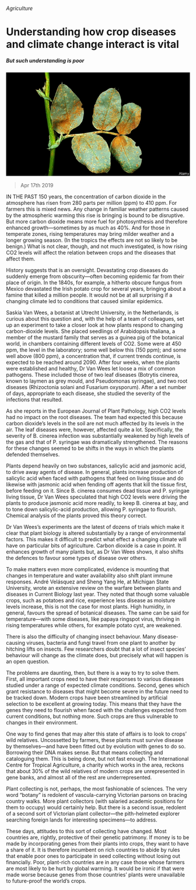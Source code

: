 ###### Agriculture

# Understanding how crop diseases and climate change interact is vital 

##### But such understanding is poor 

![image](images/20190420_STP004_0.jpg) 

> Apr 17th 2019 

IN THE PAST 150 years, the concentration of carbon dioxide in the atmosphere has risen from 280 parts per million (ppm) to 410 ppm. For farmers this is mixed news. Any change in familiar weather patterns caused by the atmospheric warming this rise is bringing is bound to be disruptive. But more carbon dioxide means more fuel for photosynthesis and therefore enhanced growth—sometimes by as much as 40%. And for those in temperate zones, rising temperatures may bring milder weather and a longer growing season. (In the tropics the effects are not so likely to be benign.) What is not clear, though, and not much investigated, is how rising CO2 levels will affect the relation between crops and the diseases that affect them. 

History suggests that is an oversight. Devastating crop diseases do suddenly emerge from obscurity—often becoming epidemic far from their place of origin. In the 1840s, for example, a hitherto obscure fungus from Mexico devastated the Irish potato crop for several years, bringing about a famine that killed a million people. It would not be at all surprising if a changing climate led to conditions that caused similar epidemics. 

Saskia Van Wees, a botanist at Utrecht University, in the Netherlands, is curious about this question and, with the help of a team of colleagues, set up an experiment to take a closer look at how plants respond to changing carbon-dioxide levels. She placed seedlings of Arabidopsis thaliana, a member of the mustard family that serves as a guinea pig of the botanical world, in chambers containing different levels of CO2. Some were at 450 ppm, the level in the laboratory; some well below this (150 ppm); and some well above (800 ppm), a concentration that, if current trends continue, is expected to be reached around 2090. After four weeks, when the plants were established and healthy, Dr Van Wees let loose a mix of common pathogens. These included those of two leaf diseases (Botrytis cinerea, known to laymen as grey mould, and Pseudomonas syringae), and two root diseases (Rhizoctonia solani and Fusarium oxysporum). After a set number of days, appropriate to each disease, she studied the severity of the infections that resulted. 

As she reports in the European Journal of Plant Pathology, high CO2 levels had no impact on the root diseases. The team had expected this because carbon dioxide’s levels in the soil are not much affected by its levels in the air. The leaf diseases were, however, affected quite a lot. Specifically, the severity of B. cinerea infection was substantially weakened by high levels of the gas and that of P. syringae was dramatically strengthened. The reasons for these changes seemed to be shifts in the ways in which the plants defended themselves. 

Plants depend heavily on two substances, salicylic acid and jasmonic acid, to drive away agents of disease. In general, plants increase production of salicylic acid when faced with pathogens that feed on living tissue and do likewise with jasmonic acid when fending off agents that kill the tissue first, before feeding on it. Since B. cinerea consumes dead tissue and P. syringae living tissue, Dr Van Wees speculated that high CO2 levels were driving the plants to produce jasmonic acid more readily, to keep B. cinerea at bay, and to tone down salicylic-acid production, allowing P. syringae to flourish. Chemical analysis of the plants proved this theory correct. 

Dr Van Wees’s experiments are the latest of dozens of trials which make it clear that plant biology is altered substantially by a range of environmental factors. This makes it difficult to predict what effect a changing climate will have on particular bits of agriculture. Carbon dioxide is a case in point. It enhances growth of many plants but, as Dr Van Wees shows, it also shifts the defences to favour some types of disease over others. 

To make matters even more complicated, evidence is mounting that changes in temperature and water availability also shift plant immune responses. André Velásquez and Sheng Yang He, at Michigan State University, wrote an extensive review on the warfare between plants and diseases in Current Biology last year. They noted that though some valuable crops, such as potatoes and rice, experience less disease as moisture levels increase, this is not the case for most plants. High humidity, in general, favours the spread of botanical diseases. The same can be said for temperature—with some diseases, like papaya ringspot virus, thriving in rising temperatures while others, for example potato cyst, are weakened. 

There is also the difficulty of changing insect behaviour. Many disease-causing viruses, bacteria and fungi travel from one plant to another by hitching lifts on insects. Few researchers doubt that a lot of insect species’ behaviour will change as the climate does, but precisely what will happen is an open question. 

The problems are daunting, then, but there is a way to try to solve them. First, all important crops need to have their responses to various diseases studied under a range of expected climate conditions. Second, genes which grant resistance to diseases that might become severe in the future need to be tracked down. Modern crops have been streamlined by artificial selection to be excellent at growing today. This means that they have the genes they need to flourish when faced with the challenges expected from current conditions, but nothing more. Such crops are thus vulnerable to changes in their environment. 

One way to find genes that may alter this state of affairs is to look to crops’ wild relatives. Uncossetted by farmers, these plants must survive disease by themselves—and have been fitted out by evolution with genes to do so. Borrowing their DNA makes sense. But that means collecting and cataloguing them. This is being done, but not fast enough. The International Centre for Tropical Agriculture, a charity which works in the area, reckons that about 30% of the wild relatives of modern crops are unrepresented in gene banks, and almost all of the rest are underrepresented. 

Plant collecting is not, perhaps, the most fashionable of sciences. The very word “botany” is redolent of vascula-carrying Victorian parsons on bracing country walks. More plant collectors (with salaried academic positions for them to occupy) would certainly help. But there is a second issue, redolent of a second sort of Victorian plant collector—the pith-helmeted explorer searching foreign lands for interesting specimens—to address. 

These days, attitudes to this sort of collecting have changed. Most countries are, rightly, protective of their genetic patrimony. If money is to be made by incorporating genes from their plants into crops, they want to have a share of it. It is therefore incumbent on rich countries to abide by rules that enable poor ones to participate in seed collecting without losing out financially. Poor, plant-rich countries are in any case those whose farmers are most likely to be hurt by global warming. It would be ironic if that were made worse because genes from those countries’ plants were unavailable to future-proof the world’s crops. 

